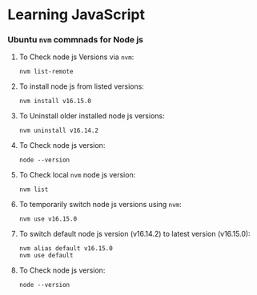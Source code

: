 # Learning JavaScript

### Ubuntu `nvm` commnads for **Node js**

1. To Check node js Versions via `nvm`:

   ```
   nvm list-remote
   ```

2. To install node js from listed versions:

   ```
   nvm install v16.15.0
   ```

3. To Uninstall older installed node js versions:

   ```
   nvm uninstall v16.14.2
   ```

4. To Check node js version:
   ```
   node --version
   ```
5. To Check local `nvm` node js version:

   ```
   nvm list
   ```

6. To temporarily switch node js versions using `nvm`:

   ```
   nvm use v16.15.0
   ```

7. To switch default node js version (v16.14.2) to latest version (v16.15.0):

   ```
   nvm alias default v16.15.0
   nvm use default
   ```

8. To Check node js version:
   ```
   node --version
   ```
